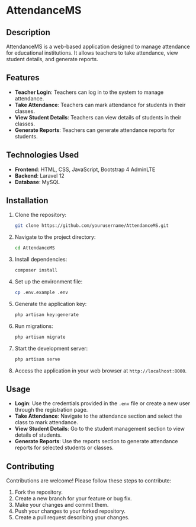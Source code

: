 # AttendanceMS

## Description
AttendanceMS is a web-based application designed to manage attendance for educational institutions. It allows teachers to take attendance, view student details, and generate reports.
## Features
- **Teacher Login**: Teachers can log in to the system to manage attendance.
- **Take Attendance**: Teachers can mark attendance for students in their classes.
- **View Student Details**: Teachers can view details of students in their classes.
- **Generate Reports**: Teachers can generate attendance reports for students.
## Technologies Used
- **Frontend**: HTML, CSS, JavaScript, Bootstrap 4 AdminLTE
- **Backend**: Laravel 12
- **Database**: MySQL
## Installation
1. Clone the repository:
   ```bash
   git clone https://github.com/yourusername/AttendanceMS.git
   ```
2. Navigate to the project directory:
   ```bash
   cd AttendanceMS
   ```
3. Install dependencies:
   ```bash
   composer install
   ```
4. Set up the environment file:
   ```bash
   cp .env.example .env
   ```
5. Generate the application key:
   ```bash
   php artisan key:generate
   ```
6. Run migrations:
   ```bash
   php artisan migrate
   ```
7. Start the development server:
   ```bash
   php artisan serve
   ```
8. Access the application in your web browser at `http://localhost:8000`.
## Usage
- **Login**: Use the credentials provided in the `.env` file or create a new user through the registration page.
- **Take Attendance**: Navigate to the attendance section and select the class to mark attendance.
- **View Student Details**: Go to the student management section to view details of students.
- **Generate Reports**: Use the reports section to generate attendance reports for selected students or classes.
## Contributing
Contributions are welcome! Please follow these steps to contribute:
1. Fork the repository.
2. Create a new branch for your feature or bug fix.
3. Make your changes and commit them.
4. Push your changes to your forked repository.
5. Create a pull request describing your changes.
